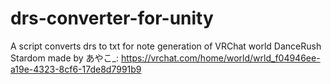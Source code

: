 # drs-converter-for-unity
A script converts drs to txt for note generation of VRChat world DanceRush Stardom made by あやこ_:
https://vrchat.com/home/world/wrld_f04946ee-a19e-4323-8cf6-17de8d7991b9
